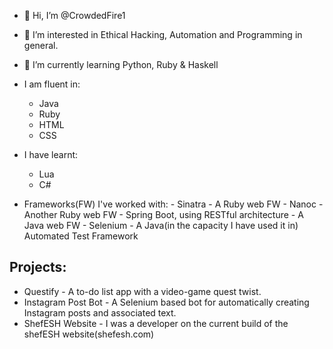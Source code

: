 - 👋 Hi, I’m @CrowdedFire1
- 👀 I’m interested in Ethical Hacking, Automation and Programming in general.
- 🌱 I’m currently learning Python, Ruby & Haskell
- I am fluent in:
    - Java
    - Ruby
    - HTML
    - CSS
  
- I have learnt:
    - Lua
    - C#
 
- Frameworks(FW) I've worked with:
      - Sinatra - A Ruby web FW
      - Nanoc - Another Ruby web FW
      - Spring Boot, using RESTful architecture - A Java web FW
      - Selenium - A Java(in the capacity I  have used it in) Automated Test Framework

## Projects:
- Questify - A to-do list app with a video-game quest twist.
- Instagram Post Bot - A Selenium based bot for automatically creating Instagram posts and associated text.
- ShefESH Website - I was a developer on the current build of the shefESH website(shefesh.com) 

